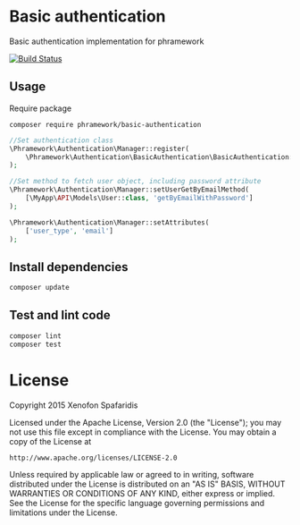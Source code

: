 # Basic authentication
Basic authentication implementation for phramework

[![Build Status](https://travis-ci.org/phramework/basic-authentication.svg?branch=master)](https://travis-ci.org/phramework/basic-authentication)

## Usage
Require package

```
composer require phramework/basic-authentication
```

```php
//Set authentication class
\Phramework\Authentication\Manager::register(
    \Phramework\Authentication\BasicAuthentication\BasicAuthentication::class
);

//Set method to fetch user object, including password attribute
\Phramework\Authentication\Manager::setUserGetByEmailMethod(
    [\MyApp\API\Models\User::class, 'getByEmailWithPassword']
);

\Phramework\Authentication\Manager::setAttributes(
    ['user_type', 'email']
);
```

## Install dependencies

```bash
composer update
```

## Test and lint code

```bash
composer lint
composer test
```

# License
Copyright 2015 Xenofon Spafaridis

Licensed under the Apache License, Version 2.0 (the "License"); you may not use this file except in compliance with the License. You may obtain a copy of the License at

```
http://www.apache.org/licenses/LICENSE-2.0
```

Unless required by applicable law or agreed to in writing, software distributed under the License is distributed on an "AS IS" BASIS, WITHOUT WARRANTIES OR CONDITIONS OF ANY KIND, either express or implied. See the License for the specific language governing permissions and limitations under the License.
